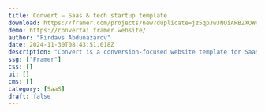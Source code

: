 ```yaml
---
title: Convert — Saas & tech startup template
download: https://framer.com/projects/new?duplicate=jz5qpJwJNOiARB2XOWRi&via=firdavsabdu&duplicateType=siteTemplate
demo: https://convertai.framer.website/
author: "Firdavs Abdunazarov"
date: 2024-11-30T08:43:51.018Z
description: "Convert is a conversion-focused website template for SaaS and tech startups. The template comes with 10 unique pages and 5 CMS collections for easy content management. Start converting website visitors into customers."
ssg: ["Framer"]
css: []
ui: []
cms: []
category: [SaaS]
draft: false
---
```

